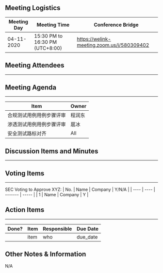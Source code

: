 ## Meeting Logistics

| Meeting Day | Meeting Time                    | Conference Bridge                          |
| ----------- | ------------------------------- | ------------------------------------------ |
| 04-11-2020  | 15:30 PM to 16:30 PM (UTC+8:00) | https://welink-meeting.zoom.us/j/580309402 |

## Meeting Attendees
** **




## Meeting Agenda

** **
| Item                               | Owner  |
| ---------------------------------- | ------ |
| 合规测试用例用例步骤评审 | 程润东 |
| 渗透测试用例用例步骤评审 | 扈冰 |
|安全测试路标对齐 | All |


## Discussion Items and Minutes

** **


## Voting Items

** **
SEC Voting to Approve XYZ:
| No.  | Name | Company | Y/N/A |
| ---- | ---- | ------- | ----- |
| 1    | Name | Company | Y     |

## Action Items
** **
| Done? | Item | Responsible | Due Date |
| ----- | ---- | ----------- | -------- |
|       | item | who         | due_date |

## Other Notes & Information
N/A